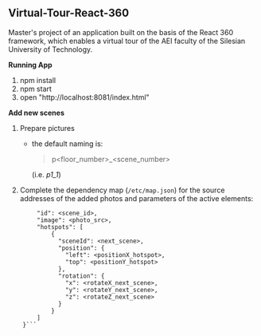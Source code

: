 ## Virtual-Tour-React-360

Master's project of an application built on the basis of the React 360 framework, which enables a virtual tour of the AEI faculty of the Silesian University of Technology.

**Running App**

1.  npm install
2.  npm start
3.  open "http://localhost:8081/index.html"

**Add new scenes**

1.  Prepare pictures 
    - the default naming is: 
        >p<floor_number>_<scene_number>

        (i.e. *p1_1*)
2.  Complete the dependency map (`/etc/map.json`) for the source addresses of the added photos and parameters of the active elements:
``` {
        "id": <scene_id>,
        "image": <photo_src>,
        "hotspots": [
            {
              "sceneId": <next_scene>,
              "position": {
                "left": <positionX_hotspot>,
                "top": <positionY_hotspot>
              },
              "rotation": {
                "x": <rotateX_next_scene>,
                "y": <rotateY_next_scene>,
                "z": <rotateZ_next_scene>
              }
            }
        ]
    }```
